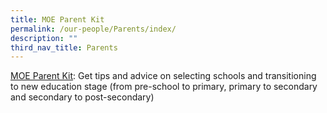 ```yaml
---
title: MOE Parent Kit
permalink: /our-people/Parents/index/
description: ""
third_nav_title: Parents
---
```


[MOE Parent Kit](https://www.moe.gov.sg/parentkit?pt=Education%20Stages%C2%A0%C2%A0): Get tips and advice on selecting schools and transitioning to new education stage (from pre-school to primary, primary to secondary and secondary to post-secondary)
